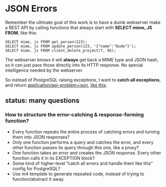# JSON Errors

Remember the ultimate goal of this work is to have a dumb webserver make a REST API by calling functions that always start with **SELECT mime, JS FROM**, like this:

```
SELECT mime, js FROM get_person(123);
SELECT mime, js FROM update_person(123, '{"name":"Dude"}');
SELECT mime, js FROM client_delete_project(7, 95);
```

The webserver knows it will **always** get back a MIME type and JSON hash, so it can just pass those directly into its HTTP response.  No special intelligence needed by the webserver.

So instead of PostgreSQL raising exceptions, I want to **catch all exceptions**, and return [application/api-problem+json](https://tools.ietf.org/html/draft-nottingham-http-problem-06), [like this](https://www.mnot.net/blog/2013/05/15/http_problem).

## status: many questions

### How to structure the error-catching & response-forming function?

* Every function repeats the entire process of catching errors and turning them into JSON responses?
* Only one function performs a query and catches the error, and every other function passes its query through this one, like a proxy?
* One function takes an error and creates the JSON response. Every other function calls it in its EXCEPTION block?
* Some kind of higher-level “catch all errors and handle them like this” config for PostgreSQL?
* Use m4 template to generate repeated code, instead of trying to function/abstract it away.

